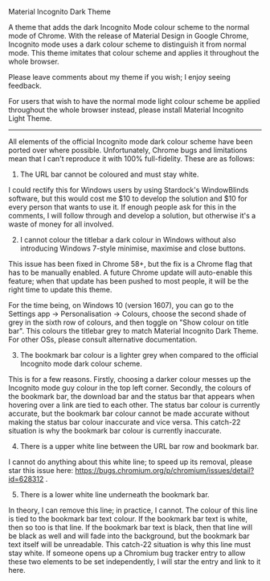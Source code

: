 Material Incognito Dark Theme

A theme that adds the dark Incognito Mode colour scheme to the normal mode of Chrome.
With the release of Material Design in Google Chrome, Incognito mode uses a dark colour scheme to distinguish it from normal mode. This theme imitates that colour scheme and applies it throughout the whole browser.

Please leave comments about my theme if you wish; I enjoy seeing feedback.

For users that wish to have the normal mode light colour scheme be applied throughout the whole browser instead, please install Material Incognito Light Theme.

---

All elements of the official Incognito mode dark colour scheme have been ported over where possible. Unfortunately, Chrome bugs and limitations mean that I can't reproduce it with 100% full-fidelity. These are as follows:

1. The URL bar cannot be coloured and must stay white. 

I could rectify this for Windows users by using Stardock's WindowBlinds software, but this would cost me $10 to develop the solution and $10 for every person that wants to use it. If enough people ask for this in the comments, I will follow through and develop a solution, but otherwise it's a waste of money for all involved.

2. I cannot colour the titlebar a dark colour in Windows without also introducing Windows 7-style minimise, maximise and close buttons.

This issue has been fixed in Chrome 58+, but the fix is a Chrome flag that has to be manually enabled. A future Chrome update will auto-enable this feature; when that update has been pushed to most people, it will be the right time to update this theme. 

For the time being, on Windows 10 (version 1607), you can go to the Settings app -> Personalisation -> Colours, choose the second shade of grey in the sixth row of colours, and then toggle on "Show colour on title bar". This colours the titlebar grey to match Material Incognito Dark Theme. For other OSs, please consult alternative documentation.

3. The bookmark bar colour is a lighter grey when compared to the official Incognito mode dark colour scheme. 

This is for a few reasons. Firstly, choosing a darker colour messes up the Incognito mode guy colour in the top left corner. Secondly, the colours of the bookmark bar, the download bar and the status bar that appears when hovering over a link are tied to each other. The status bar colour is currently accurate, but the bookmark bar colour cannot be made accurate without making the status bar colour inaccurate and vice versa. This catch-22 situation is why the bookmark bar colour is currently inaccurate.

4. There is a upper white line between the URL bar row and bookmark bar. 

I cannot do anything about this white line; to speed up its removal, please star this issue here: https://bugs.chromium.org/p/chromium/issues/detail?id=628312 .

5. There is a lower white line underneath the bookmark bar. 

In theory, I can remove this line; in practice, I cannot. The colour of this line is tied to the bookmark bar text colour. If the bookmark bar text is white, then so too is that line. If the bookmark bar text is black, then that line will be black as well and will fade into the background, but the bookmark bar text itself will be unreadable. This catch-22 situation is why this line must stay white. If someone opens up a Chromium bug tracker entry to allow these two elements to be set independently, I will star the entry and link to it here.